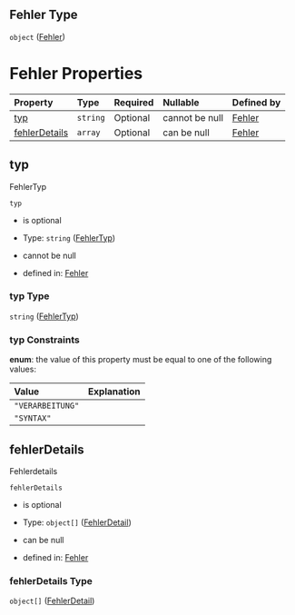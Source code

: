 ## Fehler Type

`object` ([Fehler](fehler.md))

# Fehler Properties

| Property                        | Type     | Required | Nullable       | Defined by                                                                                                                                                                  |
| :------------------------------ | :------- | :------- | :------------- | :-------------------------------------------------------------------------------------------------------------------------------------------------------------------------- |
| [typ](#typ)                     | `string` | Optional | cannot be null | [Fehler](fehlertyp.md "https://raw.githubusercontent.com/conuti-gmbh/bo4e-schema/master/schemas/v1/enum/FehlerTyp.schema.json#/properties/typ")                             |
| [fehlerDetails](#fehlerdetails) | `array`  | Optional | can be null    | [Fehler](fehler-properties-fehlerdetails.md "https://raw.githubusercontent.com/conuti-gmbh/bo4e-schema/master/schemas/v1/com/Fehler.schema.json#/properties/fehlerDetails") |

## typ

FehlerTyp

`typ`

*   is optional

*   Type: `string` ([FehlerTyp](fehlertyp.md))

*   cannot be null

*   defined in: [Fehler](fehlertyp.md "https://raw.githubusercontent.com/conuti-gmbh/bo4e-schema/master/schemas/v1/enum/FehlerTyp.schema.json#/properties/typ")

### typ Type

`string` ([FehlerTyp](fehlertyp.md))

### typ Constraints

**enum**: the value of this property must be equal to one of the following values:

| Value            | Explanation |
| :--------------- | :---------- |
| `"VERARBEITUNG"` |             |
| `"SYNTAX"`       |             |

## fehlerDetails

Fehlerdetails

`fehlerDetails`

*   is optional

*   Type: `object[]` ([FehlerDetail](fehlerdetail.md))

*   can be null

*   defined in: [Fehler](fehler-properties-fehlerdetails.md "https://raw.githubusercontent.com/conuti-gmbh/bo4e-schema/master/schemas/v1/com/Fehler.schema.json#/properties/fehlerDetails")

### fehlerDetails Type

`object[]` ([FehlerDetail](fehlerdetail.md))
